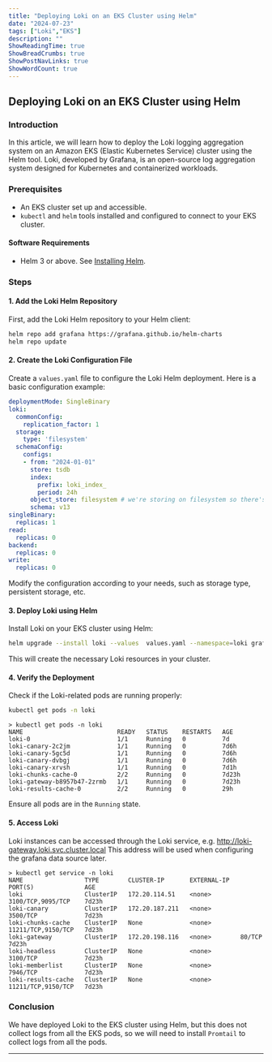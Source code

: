 ```yaml
---
title: "Deploying Loki on an EKS Cluster using Helm"
date: "2024-07-23"
tags: ["Loki","EKS"]
description: ""
ShowReadingTime: true
ShowBreadCrumbs: true
ShowPostNavLinks: true
ShowWordCount: true
---
```


## Deploying Loki on an EKS Cluster using Helm

### Introduction

In this article, we will learn how to deploy the Loki logging aggregation system on an Amazon EKS (Elastic Kubernetes Service) cluster using the Helm tool. Loki, developed by Grafana, is an open-source log aggregation system designed for Kubernetes and containerized workloads.

### Prerequisites

- An EKS cluster set up and accessible.
- `kubectl` and `helm` tools installed and configured to connect to your EKS cluster.

#### Software Requirements

- Helm 3 or above. See [Installing Helm](https://helm.sh/docs/intro/install/).

### Steps

#### 1. Add the Loki Helm Repository

First, add the Loki Helm repository to your Helm client:

```bash
helm repo add grafana https://grafana.github.io/helm-charts
helm repo update
```

#### 2. Create the Loki Configuration File

Create a `values.yaml` file to configure the Loki Helm deployment. Here is a basic configuration example:

```yaml
deploymentMode: SingleBinary
loki:
  commonConfig:
    replication_factor: 1
  storage:
    type: 'filesystem'
  schemaConfig:
    configs:
    - from: "2024-01-01"
      store: tsdb
      index:
        prefix: loki_index_
        period: 24h
      object_store: filesystem # we're storing on filesystem so there's no real persistence here.
      schema: v13
singleBinary:
  replicas: 1
read:
  replicas: 0
backend:
  replicas: 0
write:
  replicas: 0
```

Modify the configuration according to your needs, such as storage type, persistent storage, etc.

#### 3. Deploy Loki using Helm

Install Loki on your EKS cluster using Helm:

```bash
helm upgrade --install loki --values  values.yaml --namespace=loki grafana/loki
```

This will create the necessary Loki resources in your cluster.

#### 4. Verify the Deployment

Check if the Loki-related pods are running properly:

```bash
kubectl get pods -n loki
```

```
> kubectl get pods -n loki
NAME                          READY   STATUS    RESTARTS   AGE
loki-0                        1/1     Running   0          7d
loki-canary-2c2jm             1/1     Running   0          7d6h
loki-canary-5gc5d             1/1     Running   0          7d6h
loki-canary-dvbgj             1/1     Running   0          7d6h
loki-canary-xrvsh             1/1     Running   0          7d1h
loki-chunks-cache-0           2/2     Running   0          7d23h
loki-gateway-b8957b47-2zrmb   1/1     Running   0          7d23h
loki-results-cache-0          2/2     Running   0          29h
```

Ensure all pods are in the `Running` state.

#### 5. Access Loki

Loki instances can be accessed through the Loki service, e.g. http://loki-gateway.loki.svc.cluster.local This address will be used when configuring the grafana data source later.

```
> kubectl get service -n loki
NAME                 TYPE        CLUSTER-IP       EXTERNAL-IP   PORT(S)              AGE
loki                 ClusterIP   172.20.114.51    <none>        3100/TCP,9095/TCP    7d23h
loki-canary          ClusterIP   172.20.187.211   <none>        3500/TCP             7d23h
loki-chunks-cache    ClusterIP   None             <none>        11211/TCP,9150/TCP   7d23h
loki-gateway         ClusterIP   172.20.198.116   <none>        80/TCP               7d23h
loki-headless        ClusterIP   None             <none>        3100/TCP             7d23h
loki-memberlist      ClusterIP   None             <none>        7946/TCP             7d23h
loki-results-cache   ClusterIP   None             <none>        11211/TCP,9150/TCP   7d23h
```

### Conclusion

We have deployed Loki to the EKS cluster using Helm, but this does not collect logs from all the EKS pods, so we will need to install `Promtail` to collect logs from all the pods.

------
